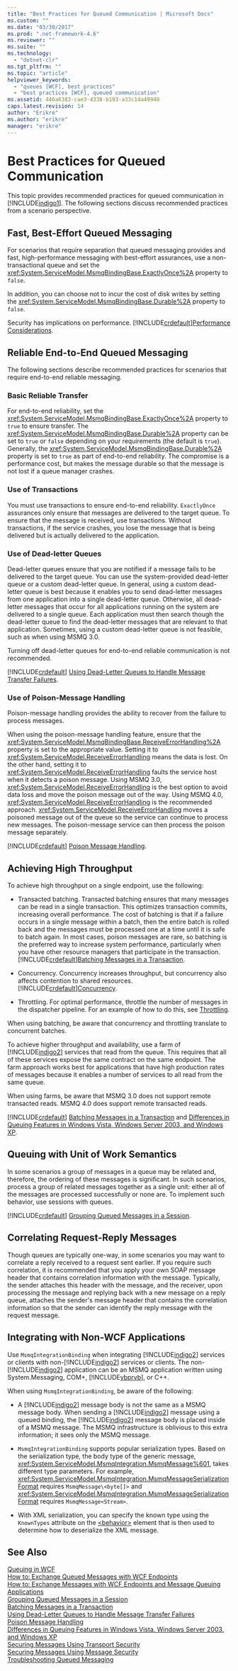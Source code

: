 ```yaml
---
title: "Best Practices for Queued Communication | Microsoft Docs"
ms.custom: ""
ms.date: "03/30/2017"
ms.prod: ".net-framework-4.6"
ms.reviewer: ""
ms.suite: ""
ms.technology: 
  - "dotnet-clr"
ms.tgt_pltfrm: ""
ms.topic: "article"
helpviewer_keywords: 
  - "queues [WCF], best practices"
  - "best practices [WCF], queued communication"
ms.assetid: 446a6383-cae3-4338-b193-a33c14a49948
caps.latest.revision: 14
author: "Erikre"
ms.author: "erikre"
manager: "erikre"
---
```

# Best Practices for Queued Communication
This topic provides recommended practices for queued communication in [!INCLUDE[indigo1](../../../../includes/indigo1-md.md)]. The following sections discuss recommended practices from a scenario perspective.  
  
## Fast, Best-Effort Queued Messaging  
 For scenarios that require separation that queued messaging provides and fast, high-performance messaging with best-effort assurances, use a non-transactional queue and set the <xref:System.ServiceModel.MsmqBindingBase.ExactlyOnce%2A> property to `false`.  
  
 In addition, you can choose not to incur the cost of disk writes by setting the <xref:System.ServiceModel.MsmqBindingBase.Durable%2A> property to `false`.  
  
 Security has implications on performance. [!INCLUDE[crdefault](../../../../includes/crdefault-md.md)][Performance Considerations](../../../../docs/framework/wcf/feature-details/performance-considerations.md).  
  
## Reliable End-to-End Queued Messaging  
 The following sections describe recommended practices for scenarios that require end-to-end reliable messaging.  
  
### Basic Reliable Transfer  
 For end-to-end reliability, set the <xref:System.ServiceModel.MsmqBindingBase.ExactlyOnce%2A> property to `true` to ensure transfer. The <xref:System.ServiceModel.MsmqBindingBase.Durable%2A> property can be set to `true` or `false` depending on your requirements (the default is `true`). Generally, the <xref:System.ServiceModel.MsmqBindingBase.Durable%2A> property is set to `true` as part of end-to-end reliability. The compromise is a performance cost, but makes the message durable so that the message is not lost if a queue manager crashes.  
  
### Use of Transactions  
 You must use transactions to ensure end-to-end reliability. `ExactlyOnce` assurances only ensure that messages are delivered to the target queue. To ensure that the message is received, use transactions. Without transactions, if the service crashes, you lose the message that is being delivered but is actually delivered to the application.  
  
### Use of Dead-letter Queues  
 Dead-letter queues ensure that you are notified if a message fails to be delivered to the target queue. You can use the system-provided dead-letter queue or a custom dead-letter queue. In general, using a custom dead-letter queue is best because it enables you to send dead-letter messages from one application into a single dead-letter queue. Otherwise, all dead-letter messages that occur for all applications running on the system are delivered to a single queue. Each application must then search though the dead-letter queue to find the dead-letter messages that are relevant to that application. Sometimes, using a custom dead-letter queue is not feasible, such as when using MSMQ 3.0.  
  
 Turning off dead-letter queues for end-to-end reliable communication is not recommended.  
  
 [!INCLUDE[crdefault](../../../../includes/crdefault-md.md)] [Using Dead-Letter Queues to Handle Message Transfer Failures](../../../../docs/framework/wcf/feature-details/using-dead-letter-queues-to-handle-message-transfer-failures.md).  
  
### Use of Poison-Message Handling  
 Poison-message handling provides the ability to recover from the failure to process messages.  
  
 When using the poison-message handling feature, ensure that the <xref:System.ServiceModel.MsmqBindingBase.ReceiveErrorHandling%2A> property is set to the appropriate value. Setting it to <xref:System.ServiceModel.ReceiveErrorHandling> means the data is lost. On the other hand, setting it to <xref:System.ServiceModel.ReceiveErrorHandling> faults the service host when it detects a poison message. Using MSMQ 3.0, <xref:System.ServiceModel.ReceiveErrorHandling> is the best option to avoid data loss and move the poison message out of the way. Using MSMQ 4.0, <xref:System.ServiceModel.ReceiveErrorHandling> is the recommended approach. <xref:System.ServiceModel.ReceiveErrorHandling> moves a poisoned message out of the queue so the service can continue to process new messages. The poison-message service can then process the poison message separately.  
  
 [!INCLUDE[crdefault](../../../../includes/crdefault-md.md)] [Poison Message Handling](../../../../docs/framework/wcf/feature-details/poison-message-handling.md).  
  
## Achieving High Throughput  
 To achieve high throughput on a single endpoint, use the following:  
  
-   Transacted batching. Transacted batching ensures that many messages can be read in a single transaction. This optimizes transaction commits, increasing overall performance. The cost of batching is that if a failure occurs in a single message within a batch, then the entire batch is rolled back and the messages must be processed one at a time until it is safe to batch again. In most cases, poison messages are rare, so batching is the preferred way to increase system performance, particularly when you have other resource managers that participate in the transaction. [!INCLUDE[crdefault](../../../../includes/crdefault-md.md)][Batching Messages in a Transaction](../../../../docs/framework/wcf/feature-details/batching-messages-in-a-transaction.md).  
  
-   Concurrency. Concurrency increases throughput, but concurrency also affects contention to shared resources. [!INCLUDE[crdefault](../../../../includes/crdefault-md.md)][Concurrency](../../../../docs/framework/wcf/samples/concurrency.md).  
  
-   Throttling. For optimal performance, throttle the number of messages in the dispatcher pipeline. For an example of how to do this, see [Throttling](../../../../docs/framework/wcf/samples/throttling.md).  
  
 When using batching, be aware that concurrency and throttling translate to concurrent batches.  
  
 To achieve higher throughput and availability, use a farm of [!INCLUDE[indigo2](../../../../includes/indigo2-md.md)] services that read from the queue. This requires that all of these services expose the same contract on the same endpoint. The farm approach works best for applications that have high production rates of messages because it enables a number of services to all read from the same queue.  
  
 When using farms, be aware that MSMQ 3.0 does not support remote transacted reads. MSMQ 4.0 does support remote transacted reads.  
  
 [!INCLUDE[crdefault](../../../../includes/crdefault-md.md)] [Batching Messages in a Transaction](../../../../docs/framework/wcf/feature-details/batching-messages-in-a-transaction.md) and [Differences in Queuing Features in Windows Vista, Windows Server 2003, and Windows XP](../../../../docs/framework/wcf/feature-details/differences-in-queuing-features-in-windows-vista-windows-server-2003-and-windows-xp.md).  
  
## Queuing with Unit of Work Semantics  
 In some scenarios a group of messages in a queue may be related and, therefore, the ordering of these messages is significant. In such scenarios, process a group of related messages together as a single unit: either all of the messages are processed successfully or none are. To implement such behavior, use sessions with queues.  
  
 [!INCLUDE[crdefault](../../../../includes/crdefault-md.md)] [Grouping Queued Messages in a Session](../../../../docs/framework/wcf/feature-details/grouping-queued-messages-in-a-session.md).  
  
## Correlating Request-Reply Messages  
 Though queues are typically one-way, in some scenarios you may want to correlate a reply received to a request sent earlier. If you require such correlation, it is recommended that you apply your own SOAP message header that contains correlation information with the message. Typically, the sender attaches this header with the message, and the receiver, upon processing the message and replying back with a new message on a reply queue, attaches the sender's message header that contains the correlation information so that the sender can identify the reply message with the request message.  
  
## Integrating with Non-WCF Applications  
 Use `MsmqIntegrationBinding` when integrating [!INCLUDE[indigo2](../../../../includes/indigo2-md.md)] services or clients with non-[!INCLUDE[indigo2](../../../../includes/indigo2-md.md)] services or clients. The non-[!INCLUDE[indigo2](../../../../includes/indigo2-md.md)] application can be an MSMQ application written using System.Messaging, COM+, [!INCLUDE[vbprvb](../../../../includes/vbprvb-md.md)], or C++.  
  
 When using `MsmqIntegrationBinding`, be aware of the following:  
  
-   A [!INCLUDE[indigo2](../../../../includes/indigo2-md.md)] message body is not the same as a MSMQ message body. When sending a [!INCLUDE[indigo2](../../../../includes/indigo2-md.md)] message using a queued binding, the [!INCLUDE[indigo2](../../../../includes/indigo2-md.md)] message body is placed inside of a MSMQ message. The MSMQ infrastructure is oblivious to this extra information; it sees only the MSMQ message.  
  
-   `MsmqIntegrationBinding` supports popular serialization types. Based on the serialization type, the body type of the generic message, <xref:System.ServiceModel.MsmqIntegration.MsmqMessage%601>, takes different type parameters. For example, <xref:System.ServiceModel.MsmqIntegration.MsmqMessageSerializationFormat> requires `MsmqMessage\<byte[]>` and <xref:System.ServiceModel.MsmqIntegration.MsmqMessageSerializationFormat> requires `MsmqMessage<Stream>`.  
  
-   With XML serialization, you can specify the known type using the `KnownTypes` attribute on the [\<behavior>](../../../../docs/framework/configuring-apps/file-schema/wcf/behavior-of-servicebehaviors.md) element that is then used to determine how to deserialize the XML message.  
  
## See Also  
 [Queuing in WCF](../../../../docs/framework/wcf/feature-details/queuing-in-wcf.md)   
 [How to: Exchange Queued Messages with WCF Endpoints](../../../../docs/framework/wcf/feature-details/how-to-exchange-queued-messages-with-wcf-endpoints.md)   
 [How to: Exchange Messages with WCF Endpoints and Message Queuing Applications](../../../../docs/framework/wcf/feature-details/how-to-exchange-messages-with-wcf-endpoints-and-message-queuing-applications.md)   
 [Grouping Queued Messages in a Session](../../../../docs/framework/wcf/feature-details/grouping-queued-messages-in-a-session.md)   
 [Batching Messages in a Transaction](../../../../docs/framework/wcf/feature-details/batching-messages-in-a-transaction.md)   
 [Using Dead-Letter Queues to Handle Message Transfer Failures](../../../../docs/framework/wcf/feature-details/using-dead-letter-queues-to-handle-message-transfer-failures.md)   
 [Poison Message Handling](../../../../docs/framework/wcf/feature-details/poison-message-handling.md)   
 [Differences in Queuing Features in Windows Vista, Windows Server 2003, and Windows XP](../../../../docs/framework/wcf/feature-details/differences-in-queuing-features-in-windows-vista-windows-server-2003-and-windows-xp.md)   
 [Securing Messages Using Transport Security](../../../../docs/framework/wcf/feature-details/securing-messages-using-transport-security.md)   
 [Securing Messages Using Message Security](../../../../docs/framework/wcf/feature-details/securing-messages-using-message-security.md)   
 [Troubleshooting Queued Messaging](../../../../docs/framework/wcf/feature-details/troubleshooting-queued-messaging.md)